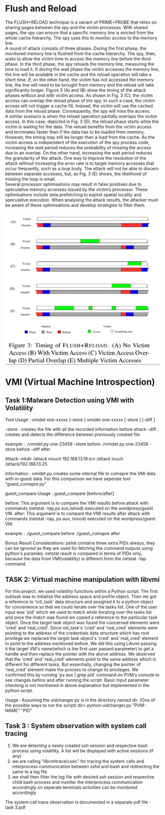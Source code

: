 
# Flush and Reload

The FLUSH+RELOAD technique is a variant of PRIME+PROBE that relies on sharing pages between the spy and the victim processes. With shared pages, the spy can ensure that a specific memory line is evicted from the whole cache hierarchy. The spy uses this to monitor access to the memory line.           
A round of attack consists of three phases. During the first phase, the monitored memory line is flushed from the cache hierarchy. The spy, then, waits to allow the victim time to access the memory line before the third phase. In the third phase, the spy reloads the memory line, measuring the time to load it. If during the wait phase the victim accesses the memory line, the line will be available in the cache and the reload operation will take a short time. If, on the other hand, the victim has not accessed the memory line, the line will need to be brought from memory and the reload will take significantly longer. Figure 3 (A) and (B) show the timing of the attack phases without and with victim access. As shown in Fig. 3 (C), the victim access can overlap the reload phase of the spy. In such a case, the victim access will not trigger a cache fill. Instead, the victim will use the cached data from the reload phase. Consequently,
the spy will miss the access.                       
A similar scenario is when the reload operation partially overlaps the victim access. In this case, depicted in Fig. 3 (D), the reload phase starts while the victim is waiting for the data. The reload benefits from the victim access and terminates faster than if the data has to be loaded from memory. However, the timing may still be longer than a load from the cache. As the victim access is independent of the execution of the spy process code, increasing the wait period reduces the probability of missing the access due to an overlap. On the other hand, increasing the wait period reduces the granularity of the attack. One way to improve the resolution of the attack without increasing the error rate is to target memory accesses that occur frequently, such as a loop body. The attack will not be able to discern between separate accesses, but, as Fig. 3 (E) shows, the likelihood of missing the loop is small.                    
Several processor optimisations may result in false positives due to speculative memory accesses issued by the victim’s processor. These optimisations include data prefetching to exploit spatial locality and speculative execution. When analysing the attack results, the attacker must be aware of these optimisations and develop strategies to filter them.                           


<img align="center" src="https://github.com/Apurv3377/Cloud-Security-Project/blob/master/Unbenannt.PNG">




# VMI (Virtual Machine Introspection)

Task 1:Malware Detection using VMI with Volatility
--------------------

Tool Usage : 
vmidet one-xxxxx [-store <outputfile>]
vmidet one-xxxxx [-store <outputfile>] [-diff <inputfile>]

-store : creates the file with all the recorded information before attack
-diff : creates and detects the difference between previously created file

example : 
./vmidet.py one-23458 -store before
./vmidet.py one-23458 -store before -diff after


Attack:
mkdir /attack
mount 192.168.13.19:srv /attack
touch /attack/192.168.13.25

Information :
vmidet.py creates some internal file to comapre the VMI data with in-guest data.
For this comparison we have seperate tool "guest_comapre.py"

guest_compare Usage :
guest_compare [before/after]

before: This argument is to compare the VMI results before attack with commands (netstat -tap,ps aux,lsmod) executed on the wordpress/guest VM.
after: This argument is to compare the VMI results after attack with commands (netstat -tap, ps aux, lsmod) executed on the wordpress/guest VM.

example :
./guest_compare before
./guest_comapre after

Bonus Result Considerations:
pslist contains three extra PIDs always, they can be ignored as they are used for fetching the command outputs using python's paramiko.
netstat result is compared in terms of PIDs only, because the data from VMI(volatility) is different from the netstat -tap command.


TASK 2: Virtual machine manipulation with libvmi
-------------------------------------------------
For this project, we used volatility functions within a Python script. The first subtask was to initialize 
the address space and profile object. Then we got a reference to 'init_task' data structure and assigned it to a python object for convenience so that we could 
iterate over the tasks list. One of the user input was 'pid' which we used to match while iterating over the tasks list and once the match was found we copied a 
reference to the particular task object. Once the target task object was found the concerned elements were 'cred' and 'real_cred'. Since init_task's 'cred' and 
'real_cred' elements were pointing to the address of the credentials data structure which has root privilege we replaced the target task object's 'cred' and 
'real_cred' element to point to the address mentioned before. We did this using Libvmi passing it the target VM's name(which is the first user passed parameter) 
to get a handle and then replace the pointer with the above address.  We observed that the 'cred' and 'real_cred' elements point to the same address which is 
different for different tasks. But essentially, changing the pointer of 'real_cred' element make the process to change its privileges. We confirmed this by 
running 'ps aux | grep pid' command on PVM's console to see changes before and after running the script. Basic Input parameter checking is not mentioned in 
above explanation but implemented in the python script.

Usage : Assuming the uidchanger.py is in the directory named dir.
(One of the possible ways to run the script)
dir> python uidchanger.py "PVM-NAME" "PID"



Task 3 : System observation with system call tracing
----------------------------------------------------------

1. We are detecting a newly created ssh session and respective bash process using volatility. A list wiil be displayed with active sessions (if any)
2. we are calling "libvmitrace/csec" for tracing the system calls and interprocess communication between sshd and bash and 
   redirecting the same to a log file
3. we shall then filter the log file with desired ssh session and respective child bash process and moniter the interprocess 
   communication accordingly on seperate terminals activities can be monitored accordingly

The system call trace observation is documented in a separate pdf file - task 3.pdf   
